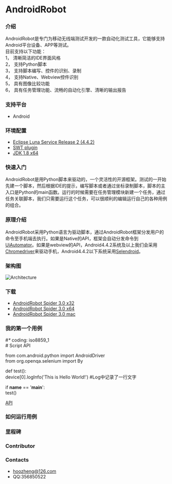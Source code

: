 # AndroidRobot
### 介绍
AndroidRobot是专门为移动无线端测试开发的一款自动化测试工具，它能够支持Android平台设备、APP等测试。</br>
目前支持以下功能：</br>
1，	清晰简洁的IDE界面风格</br>
2，	支持Python脚本</br>
3，	支持脚本编写、控件的识别、录制</br>
4，	支持Native、Webview控件识别</br>
5，	具有图像比较功能</br>
6，	具有任务管理功能、流畅的自动化引擎、清晰的输出报告</br>

### 支持平台
* Android

### 环境配置
* [Eclipse Luna Service Release 2 (4.4.2)](http://www.eclipse.org/downloads/packages/release/Luna/SR2)
* [SWT plugin](http://archive.eclipse.org/eclipse/downloads/drops4/R-4.4.2-201502041700/index.php#SWT)
* [JDK 1.8 x64](http://www.oracle.com/technetwork/java/javase/downloads/jdk8-downloads-2133151.html)

### 快速入门
AndroidRobot是用Python脚本来驱动的，一个灵活性的开源框架。测试的一开始先建一个脚本，然后根据IDE的提示，编写脚本或者通过坐标录制脚本，脚本的主入口是Python的main函数。运行的时候需要在任务管理模块新建一个任务，通过任务关联脚本，我们只需要运行这个任务，可以很顺利的编辑运行自己的各种用例的组合。

### 原理介绍
AndroidRobot采用Python语言为驱动脚本，通过AndroidRobot框架分发用户的命令至手机端去执行。如果是Native的API，框架会自动分发命令到[UiAutomator](http://android.toolib.net/tools/help/uiautomator/index.html)。如果是webview的API，Android4.4.2系统及以上我们会采用[Chromedriver](https://sites.google.com/a/chromium.org/chromedriver/getting-started/getting-started---android)来驱动手机，Android4.4.2以下系统采用[Selendroid](http://selendroid.io/)。


### 架构图
![Architecture](https://github.com/hoozheng/AndroidRobot/blob/master/architecture.PNG)

### 下载
* [AndroidRobot Spider 3.0 x32]()
* [AndroidRobot Spider 3.0 x64]()
* [AndroidRobot Spider 3.0 mac]()
 
### 我的第一个用例

\#_*_ coding: iso8859_1  
\# Script API  
  
 from com.android.python import AndroidDriver  
 from org.openqa.selenium import By  
 
 def test():  
    device[0].logInfo('This is Hello World!') \#Log中记录了一行文字  
      
      

if __name__ == '__main__':  
    test()
  
  
[API]()  


    
### 如何运行用例


### 里程碑

### Contributor



### Contacts
* hoozheng@126.com
* QQ:356850522

